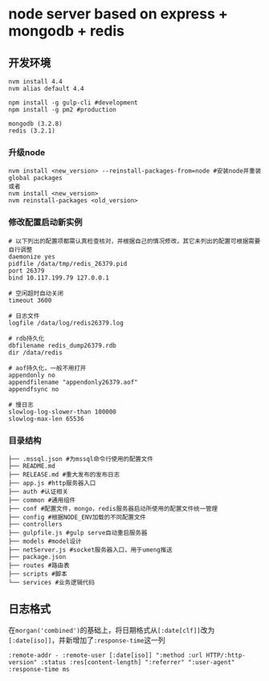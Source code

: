 node server based on express + mongodb + redis
======================================================

## 开发环境

```
nvm install 4.4
nvm alias default 4.4

npm install -g gulp-cli #development
npm install -g pm2 #production

mongodb (3.2.8)
redis (3.2.1)
```
### 升级node
```
nvm install <new_version> --reinstall-packages-from=node #安装node并重装global packages
或者
nvm install <new_version>
nvm reinstall-packages <old_version>
```

### 修改配置启动新实例
```
# 以下列出的配置项都需认真检查核对，并根据自己的情况修改，其它未列出的配置可根据需要自行调整
daemonize yes
pidfile /data/tmp/redis_26379.pid
port 26379
bind 10.117.199.79 127.0.0.1

# 空闲超时自动关闭
timeout 3600

# 日志文件
logfile /data/log/redis26379.log

# rdb持久化
dbfilename redis_dump26379.rdb
dir /data/redis

# aof持久化，一般不用打开
appendonly no
appendfilename "appendonly26379.aof"
appendfsync no

# 慢日志
slowlog-log-slower-than 100000
slowlog-max-len 65536
```
### 目录结构
```
├── .mssql.json #为mssql命令行使用的配置文件
├── README.md
├── RELEASE.md #重大发布的发布日志
├── app.js #http服务器入口
├── auth #认证相关
├── common #通用组件
├── conf #配置文件，mongo，redis服务器启动所使用的配置文件统一管理
├── config #根据NODE_ENV加载的不同配置文件
├── controllers
├── gulpfile.js #gulp serve自动重启服务器
├── models #model设计
├── netServer.js #socket服务器入口，用于umeng推送
├── package.json
├── routes #路由表
├── scripts #脚本
└── services #业务逻辑代码
```

## 日志格式
在`morgan('combined')`的基础上，将日期格式从`[:date[clf]]`改为`[:date[iso]]`，并新增加了`:response-time`这一列
```
:remote-addr - :remote-user [:date[iso]] ":method :url HTTP/:http-version" :status :res[content-length] ":referrer" ":user-agent" :response-time ms
```
